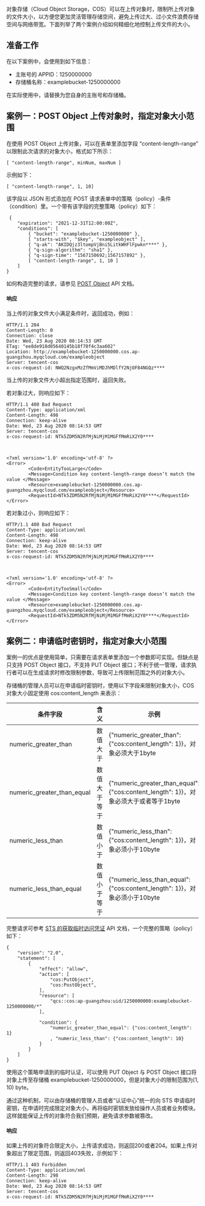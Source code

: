 
对象存储（Cloud Object Storage，COS）可以在上传对象时，限制所上传对象的文件大小，以方便您更加灵活管理存储空间，避免上传过大、过小文件浪费存储空间与网络带宽。下面列举了两个案例介绍如何精细化地控制上传文件的大小。

## 准备工作

在以下案例中，会使用到如下信息：
- 主账号的 APPID：1250000000
- 存储桶名称：examplebucket-1250000000

在实际使用中，请替换为您自身的主账号和存储桶。


## 案例一：POST Object 上传对象时，指定对象大小范围

在使用 POST Object 上传对象，可以在表单里添加字段 “content-length-range” 以限制此次请求的对象大小，格式如下所示：

```plaintext
[ "content-length-range", minNum, maxNum ]
```

示例如下：

```plaintext
[ "content-length-range", 1, 10]
```

该字段以 JSON 形式添加在 POST 请求表单中的策略（policy）-条件（condition）里。一个带有该字段的完整策略（policy）如下：

```plaintext
 {
    "expiration": "2021-12-31T12:00:00Z",
    "conditions": [
        { "bucket": "examplebucket-1250000000" },
        [ "starts-with", "$key", "exampleobject" ],
        { "q-ak": "AKIDQjz3ltompVjBni5LitkWHFlFpwkn****" },
        { "q-sign-algorithm": "sha1" },
        { "q-sign-time": "1567150692;1567157892" },
        [ "content-length-range", 1, 10 ]
    ]
}
```

如何构造完整的请求，请参见 [POST Object](https://cloud.tencent.com/document/product/436/14690) API 文档。

#### 响应

当上传的对象文件大小满足条件时，返回成功，例如：

```plaintext
HTTP/1.1 204 
Content-Length: 0
Connection: close
Date: Wed, 23 Aug 2020 08:14:53 GMT
ETag: "ee8de918d05640145b18f70f4c3aa602"
Location: http://examplebucket-1250000000.cos.ap-guangzhou.myqcloud.com/exampleobject
Server: tencent-cos
x-cos-request-id: NWQ2NzgxMzZfMmViMDJhMDlfY2NjOF84NGQz****
```

当上传的对象文件大小超出指定范围时，返回失败。

若对象过大，则响应如下：

```plaintext
HTTP/1.1 400 Bad Request
Content-Type: application/xml
Content-Length: 498
Connection: keep-alive
Date: Wed, 23 Aug 2020 08:14:53 GMT
Server: tencent-cos
x-cos-request-id: NTk5ZDM5N2RfMjNiMjM1MGFfMmRiX2Y0****



<?xml version='1.0' encoding='utf-8' ?>
<Error>
        <Code>EntityTooLarge</Code>
        <Message>Condition key content-length-range doesn‘t match the value </Message>
        <Resource>examplebucket-1250000000.cos.ap-guangzhou.myqcloud.com/exampleobject</Resource>
        <RequestId>NTk5ZDM5N2RfMjNiMjM1MGFfMmRiX2Y0****</RequestId>
</Error>
```

若对象过小，则响应如下：

```plaintext
HTTP/1.1 400 Bad Request
Content-Type: application/xml
Content-Length: 498
Connection: keep-alive
Date: Wed, 23 Aug 2020 08:14:53 GMT
Server: tencent-cos
x-cos-request-id: NTk5ZDM5N2RfMjNiMjM1MGFfMmRiX2Y0****



<?xml version='1.0' encoding='utf-8' ?>
<Error>
        <Code>EntityTooSmall</Code>
        <Message>Condition key content-length-range doesn‘t match the value </Message>
        <Resource>examplebucket-1250000000.cos.ap-guangzhou.myqcloud.com/exampleobject</Resource>
        <RequestId>NTk5ZDM5N2RfMjNiMjM1MGFfMmRiX2Y0****</RequestId>
</Error>
```



## 案例二：申请临时密钥时，指定对象大小范围

案例一的优点是使用简单，只需要在请求表单里添加一个参数即可实现。但缺点是只支持 POST Object 接口，不支持 PUT Object 接口；不利于统一管理，请求执行者可以在生成请求时修改限制参数，导致可上传限制范围之外的对象大小。

存储桶的管理人员可以在申请临时密钥时，使用以下字段来限制对象大小，COS 对象大小固定使用 cos:content_length 来表示：

| 条件字段                   | 含义         | 示例                                                         |
| -------------------------- | ------------ | ------------------------------------------------------------ |
| numeric_greater_than       | 数值大于     | {"numeric_greater_than": {"cos:content_length": 1}}，对象必须大于1byte |
| numeric_greater_than_equal | 数值大于等于 | {"numeric_greater_than_equal": {"cos:content_length": 1}}，对象必须大于或者等于1byte |
| numeric_less_than          | 数值小于     | {"numeric_less_than": {"cos:content_length": 1}}，对象必须小于10byte |
| numeric_less_than_equal    | 数值小于等于 | {"numeric_less_than_equal": {"cos:content_length": 1}}，对象必须小于10byte |

完整请求可参考 [STS 的获取临时访问凭证](https://cloud.tencent.com/document/product/1312/48195) API 文档，一个完整的策略（policy）如下：

```plaintext
{
    "version": "2.0",
    "statement": [
        {
            "effect": "allow",
            "action": [
                "cos:PutObject",
                "cos:PostObject",
            ],
            "resource": [
                "qcs::cos:ap-guangzhou:uid/1250000000:examplebucket-1250000000/*"
            ],

            "condition": {
                "numeric_greater_than_equal": {"cos:content_length": 1}
                , "numeric_less_than": {"cos:content_length": 10}
            }
        }
    ]
}
```

使用这个策略申请到的临时认证，可以使用 PUT Object 与 POST Object 接口将对象上传至存储桶 examplebucket-1250000000，但是对象大小的限制范围为[1, 10) byte。

通过这种机制，可以由存储桶的管理人员或者“认证中心”统一的向 STS 申请临时密钥，在申请时完成限定对象大小，再将临时密钥发放给操作人员或者业务模块。这样就能保证上传的对象符合我们预期，避免请求参数被篡改。

#### 响应

如果上传的对象符合限定大小，上传请求成功，则返回200或者204。如果上传对象超出了限定范围，则返回403失败，示例如下：

```plaintext
HTTP/1.1 403 Forbidden
Content-Type: application/xml
Content-Length: 298
Connection: keep-alive
Date: Wed, 23 Aug 2020 08:14:53 GMT
Server: tencent-cos
x-cos-request-id: NTk5ZDM5N2RfMjNiMjM1MGFfMmRiX2Y0****
```

